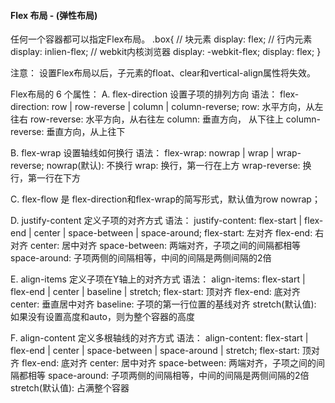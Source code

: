 #### Flex 布局 - (弹性布局)
任何一个容器都可以指定Flex布局。
.box{
	// 块元素
	display: flex;
	// 行内元素
	display: inlien-flex;
	// webkit内核浏览器
	display: -webkit-flex;
	display: flex;
}

注意： 设置Flex布局以后，子元素的float、clear和vertical-align属性将失效。

Flex布局的 6 个属性：
A. flex-direction 设置子项的排列方向
语法：
flex-direction: row | row-reverse | column | column-reverse; 
row: 水平方向，从左往右
row-reverse: 水平方向，从右往左
column: 垂直方向， 从下往上
column-reverse: 垂直方向，从上往下

B. flex-wrap 设置轴线如何换行
语法：
flex-wrap: nowrap | wrap | wrap-reverse;
nowrap(默认): 不换行
wrap: 换行，第一行在上方
wrap-reverse: 换行，第一行在下方

C. flex-flow 是 flex-direction和flex-wrap的简写形式，默认值为row nowrap；

D. justify-content 定义子项的对齐方式
语法：
justify-content: flex-start | flex-end | center | space-between | space-around;
flex-start: 左对齐
flex-end: 右对齐
center: 居中对齐
space-between: 两端对齐，子项之间的间隔都相等
space-around: 子项两侧的间隔相等，中间的间隔是两侧间隔的2倍

E. align-items 定义子项在Y轴上的对齐方式
语法：
align-items: flex-start | flex-end | center | baseline | stretch;
flex-start: 顶对齐
flex-end: 底对齐
center: 垂直居中对齐
baseline: 子项的第一行位置的基线对齐
stretch(默认值): 如果没有设置高度和auto，则为整个容器的高度

F. align-content 定义多根轴线的对齐方式
语法：
align-content: flex-start | flex-end | center | space-between | space-around | stretch;
flex-start: 顶对齐
flex-end: 底对齐
center: 居中对齐
space-between: 两端对齐，子项之间的间隔都相等
space-around: 子项两侧的间隔相等，中间的间隔是两侧间隔的2倍
stretch(默认值): 占满整个容器

















































